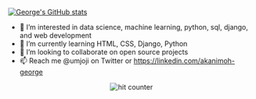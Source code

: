 [![George's GitHub stats](https://github-readme-stats.vercel.app/api?username=umjoji&show_icons=true&theme=transparent)](https://github.com/anuraghazra/github-readme-stats)



- 👀 I’m interested in data science, machine learning, python, sql, django, and web development
- 🌱 I’m currently learning HTML, CSS, Django, Python
- 💞️ I’m looking to collaborate on open source projects
- 📫 Reach me @umjoji on Twitter or https://linkedin.com/akanimoh-george

<div align="center">
<p></p>
<img src="https://profile-counter.glitch.me/umjoji/count.svg" alt="hit counter" align="center">
</div>

<!---
umjoji/umjoji is a ✨ special ✨ repository because its `README.md` (this file) appears on your GitHub profile.
You can click the Preview link to take a look at your changes.
--->

